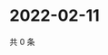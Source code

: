 # 2022-02-11

共 0 条

<!-- BEGIN WEIBO -->
<!-- 最后更新时间 Fri Feb 11 2022 17:09:19 GMT+0800 (China Standard Time) -->

<!-- END WEIBO -->

